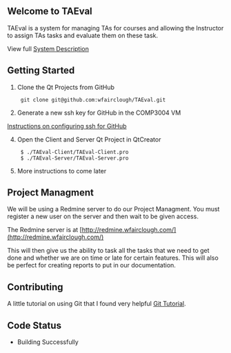 ## Welcome to TAEval

TAEval is a system for managing TAs for courses and allowing the Instructor to assign TAs tasks and evaluate them on these task.

View full [System Description](http://people.scs.carleton.ca/~claurend/Courses/COMP3004/F13/Project/TAEval.pdf)


## Getting Started

1. Clone the Qt Projects from GitHub

        git clone git@github.com:wfairclough/TAEval.git

3. Generate a new ssh key for GitHub in the COMP3004 VM

  [Instructions on configuring ssh for GitHub](https://help.github.com/articles/generating-ssh-keys)

4. Open the Client and Server Qt Project in QtCreator

        $ ./TAEval-Client/TAEval-Client.pro
        $ ./TAEval-Server/TAEval-Server.pro

5. More instructions to come later

## Project Managment

We will be using a Redmine server to do our Project Managment. You must register a new user on the server and then wait to be given access. 

The Redmine server is at [http://redmine.wfairclough.com/](http://redmine.wfairclough.com/)

This will then give us the ability to task all the tasks that we need to get done and whether we are on time or late for certain features. This will also be perfect for creating reports to put in our documentation.

## Contributing

A little tutorial on using Git that I found very helpful [Git Tutorial](http://try.github.io/levels/1/challenges/2).

## Code Status

* Building Successfully
